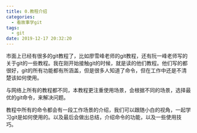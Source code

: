 ```yaml
---
title: 0.教程介绍
categories:
  - 看故事学git
tags:
  - git
date: 2019-12-17 20:32:20
---
```


市面上已经有很多的git教程了，比如廖雪峰老师的git教程，还有阮一峰老师写的关于git的一些教程。我在刚开始接触git的时候，就是读的他们教程。他们写的都很好，git的所有功能都有所涵盖，但是很多人知道了命令，但在工作中还是不清楚该如何使用。

与网络上所有的教程都不同，本教程更注重使用场景，会根据不同的场景，选择最优的git命令，来解决问题。

教程中所有的命令都会有一段工作场景的介绍，我们可以跟随小白的视角，一起学习git是如何使用的。以及最后会做出总结，介绍命令的功能，以及一些使用技巧。

